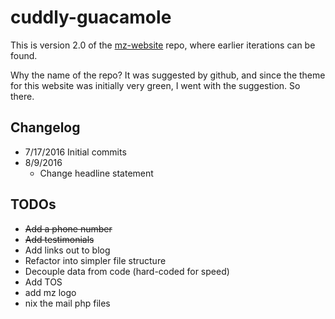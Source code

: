 # cuddly-guacamole


This is version 2.0 of the [mz-website](https://github.com/mikezawitkowski/mz-website) repo, where earlier iterations can be found.

Why the name of the repo? It was suggested by github, and since the theme for this website was initially very green, I went with the suggestion. So there.

## Changelog

 - 7/17/2016 Initial commits
 - 8/9/2016
   - Change headline statement


## TODOs
 - ~~Add a phone number~~
 - ~~Add testimonials~~
 - Add links out to blog
 - Refactor into simpler file structure
 - Decouple data from code (hard-coded for speed)
 - Add TOS
 - add mz logo
 - nix the mail php files
